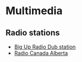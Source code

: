 # Multimedia

## Radio stations

* [Big Up Radio Dub station](http://radio.bigupradio.com:8013)
* [Radio Canada Alberta](http://premierechaineedmonton-64.akacast.akamaistream.net/7/508/94045/v1/rc.akacast.akamaistream.net/premierechaineedmonton-64)



